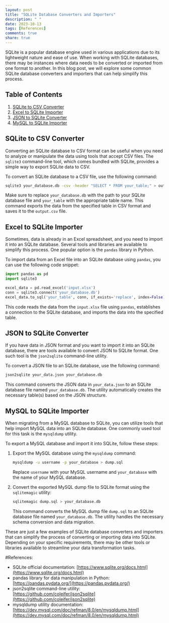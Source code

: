 ```yaml
---
layout: post
title: "SQLite Database Converters and Importers"
description: " "
date: 2023-10-13
tags: [References]
comments: true
share: true
---
```


SQLite is a popular database engine used in various applications due to its lightweight nature and ease of use. When working with SQLite databases, there may be instances where data needs to be converted or imported from one format to another. In this blog post, we will explore some common SQLite database converters and importers that can help simplify this process.

## Table of Contents
1. [SQLite to CSV Converter](#sqlite-to-csv-converter)
2. [Excel to SQLite Importer](#excel-to-sqlite-importer)
3. [JSON to SQLite Converter](#json-to-sqlite-converter)
4. [MySQL to SQLite Importer](#mysql-to-sqlite-importer)

## SQLite to CSV Converter

Converting an SQLite database to CSV format can be useful when you need to analyze or manipulate the data using tools that accept CSV files. The `sqlite3` command-line tool, which comes bundled with SQLite, provides a simple way to export SQLite data to CSV. 

To convert an SQLite database to a CSV file, use the following command:

```bash
sqlite3 your_database.db -csv -header "SELECT * FROM your_table;" > output.csv
```

Make sure to replace `your_database.db` with the path to your SQLite database file and `your_table` with the appropriate table name. This command exports the data from the specified table in CSV format and saves it to the `output.csv` file.

## Excel to SQLite Importer

Sometimes, data is already in an Excel spreadsheet, and you need to import it into an SQLite database. Several tools and libraries are available to simplify this process. One popular option is the `pandas` library in Python.

To import data from an Excel file into an SQLite database using `pandas`, you can use the following code snippet:

```python
import pandas as pd
import sqlite3

excel_data = pd.read_excel('input.xlsx')
conn = sqlite3.connect('your_database.db')
excel_data.to_sql('your_table', conn, if_exists='replace', index=False)
```

This code reads the data from the `input.xlsx` file using `pandas`, establishes a connection to the SQLite database, and imports the data into the specified table.

## JSON to SQLite Converter

If you have data in JSON format and you want to import it into an SQLite database, there are tools available to convert JSON to SQLite format. One such tool is the `json2sqlite` command-line utility.

To convert a JSON file to an SQLite database, use the following command:

```bash
json2sqlite your_data.json your_database.db
```

This command converts the JSON data in `your_data.json` to an SQLite database file named `your_database.db`. The utility automatically creates the necessary table(s) based on the JSON structure.

## MySQL to SQLite Importer

When migrating from a MySQL database to SQLite, you can utilize tools that help import MySQL data into an SQLite database. One commonly used tool for this task is the `mysqldump` utility.

To export a MySQL database and import it into SQLite, follow these steps:

1. Export the MySQL database using the `mysqldump` command:

   ```bash
   mysqldump -u username -p your_database > dump.sql
   ```

   Replace `username` with your MySQL username and `your_database` with the name of your MySQL database.

2. Convert the exported MySQL dump file to SQLite format using the `sqlitemagic` utility:

   ```bash
   sqlitemagic dump.sql > your_database.db
   ```

   This command converts the MySQL dump file `dump.sql` to an SQLite database file named `your_database.db`. The utility handles the necessary schema conversion and data migration.

These are just a few examples of SQLite database converters and importers that can simplify the process of converting or importing data into SQLite. Depending on your specific requirements, there may be other tools or libraries available to streamline your data transformation tasks.

#References: 
- SQLite official documentation: [https://www.sqlite.org/docs.html](https://www.sqlite.org/docs.html)
- pandas library for data manipulation in Python: [https://pandas.pydata.org/](https://pandas.pydata.org/)
- json2sqlite command-line utility: [https://github.com/coleifer/json2sqlite](https://github.com/coleifer/json2sqlite)
- mysqldump utility documentation: [https://dev.mysql.com/doc/refman/8.0/en/mysqldump.html](https://dev.mysql.com/doc/refman/8.0/en/mysqldump.html)